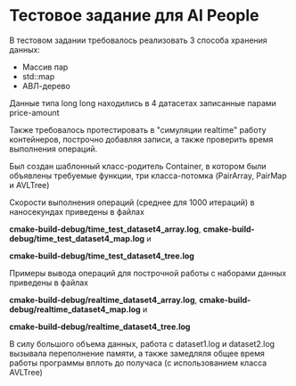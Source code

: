 # Тестовое задание для AI People

В тестовом задании требовалось реализовать 3 способа хранения данных:
* Массив пар
* std::map
* АВЛ-дерево

Данные типа long long находились в 4 датасетах записанные парами price-amount

Также требовалось протестировать в "симуляции realtime" работу контейнеров, построчно добавляя записи, а также проверить время выполнения операций.

Был создан шаблонный класс-родитель Container, в котором были объявлены требуемые функции, три класса-потомка (PairArray, PairMap и AVLTree)

Скорости выполнения операций (среднее для 1000 итераций) в наносекундах приведены в файлах 

**cmake-build-debug/time_test_dataset4_array.log**,  **cmake-build-debug/time_test_dataset4_map.log** и 

**cmake-build-debug/time_test_dataset4_tree.log**

Примеры вывода операций для построчной работы с наборами данных приведены в файлах 

**cmake-build-debug/realtime_dataset4_array.log**,  **cmake-build-debug/realtime_dataset4_map.log** и 

**cmake-build-debug/realtime_dataset4_tree.log**

В силу большого объема данных, работа с dataset1.log и dataset2.log вызывала переполнение памяти, а также замедляля общее время работы программы вплоть до получаса (с использованием класса AVLTree)
